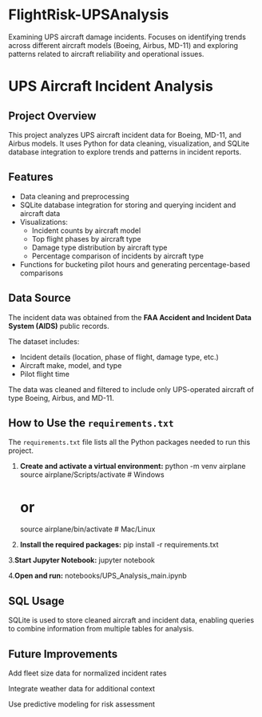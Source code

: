 # FlightRisk-UPSAnalysis
Examining UPS aircraft damage incidents. Focuses on identifying trends across different aircraft models (Boeing, Airbus, MD-11) and exploring patterns related to aircraft reliability and operational issues.

# UPS Aircraft Incident Analysis

## Project Overview
This project analyzes UPS aircraft incident data for Boeing, MD-11, and Airbus models. It uses Python for data cleaning, visualization, and SQLite database integration to explore trends and patterns in incident reports.

## Features
- Data cleaning and preprocessing  
- SQLite database integration for storing and querying incident and aircraft data  
- Visualizations:
  - Incident counts by aircraft model
  - Top flight phases by aircraft type
  - Damage type distribution by aircraft type
  - Percentage comparison of incidents by aircraft type
- Functions for bucketing pilot hours and generating percentage-based comparisons

## Data Source
The incident data was obtained from the **FAA Accident and Incident Data System (AIDS)** public records.  

The dataset includes:
- Incident details (location, phase of flight, damage type, etc.)
- Aircraft make, model, and type
- Pilot flight time

The data was cleaned and filtered to include only UPS-operated aircraft of type Boeing, Airbus, and MD-11.

## How to Use the `requirements.txt`
The `requirements.txt` file lists all the Python packages needed to run this project.

1. **Create and activate a virtual environment:**
   python -m venv airplane
   source airplane/Scripts/activate      # Windows
   # or
   source airplane/bin/activate          # Mac/Linux

2. **Install the required packages:**
pip install -r requirements.txt

3.**Start Jupyter Notebook:**
jupyter notebook

4.**Open and run:**
notebooks/UPS_Analysis_main.ipynb

## SQL Usage
SQLite is used to store cleaned aircraft and incident data, enabling queries to combine information from multiple tables for analysis.

## Future Improvements
Add fleet size data for normalized incident rates

Integrate weather data for additional context

Use predictive modeling for risk assessment